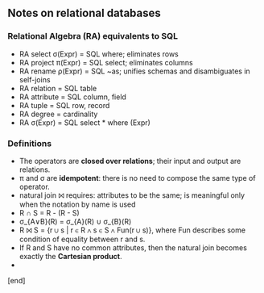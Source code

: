 ## Notes on relational databases

### Relational Algebra (RA) equivalents to SQL

 * RA select σ(Expr) = SQL where; eliminates rows
 * RA project π(Expr) = SQL select; eliminates columns
 * RA rename ρ(Expr) = SQL ~as; unifies schemas and disambiguates in self-joins
 * RA relation = SQL table
 * RA attribute = SQL column, field
 * RA tuple = SQL row, record
 * RA degree = cardinality
 * RA σ(Expr) = SQL select * where (Expr)

### Definitions

 * The operators are **closed over relations**; their input and output are relations.
 * π and σ are **idempotent**: there is no need to compose the same type of operator.
 * natural join ⨝ requires: attributes to be the same; is meaningful
only when the notation by name is used
 * R ∩ S = R - (R - S)
 * σ_{A∨B}(R) = σ_{A}(R) ∪ σ_{B}(R)
 * R ⨝ S = {r ∪ s | r ∈ R ∧ s ∈ S ∧ Fun(r ∪ s)}, where Fun describes some condition of equality between r and s.
 * If R and S have no common attributes, then the natural join becomes exactly the **Cartesian product**.
 * 

[end]